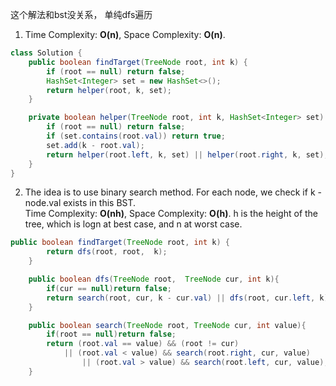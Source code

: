 这个解法和bst没关系， 单纯dfs遍历
1. Time Complexity: **O(n)**, Space Complexity: **O(n)**.
```java
class Solution {
    public boolean findTarget(TreeNode root, int k) {
        if (root == null) return false;
        HashSet<Integer> set = new HashSet<>();
        return helper(root, k, set);
    }

    private boolean helper(TreeNode root, int k, HashSet<Integer> set) {
        if (root == null) return false;
        if (set.contains(root.val)) return true;
        set.add(k - root.val);
        return helper(root.left, k, set) || helper(root.right, k, set);
    }
}
```

2. The idea is to use binary search method. For each node, we check if k - node.val exists in this BST.  
Time Complexity: **O(nh)**, Space Complexity: **O(h)**. h is the height of the tree, which is logn at best case, and n at worst case.  
```java
public boolean findTarget(TreeNode root, int k) {
        return dfs(root, root,  k);
    }

    public boolean dfs(TreeNode root,  TreeNode cur, int k){
        if(cur == null)return false;
        return search(root, cur, k - cur.val) || dfs(root, cur.left, k) || dfs(root, cur.right, k);
    }

    public boolean search(TreeNode root, TreeNode cur, int value){
        if(root == null)return false;
        return (root.val == value) && (root != cur)
            || (root.val < value) && search(root.right, cur, value)
                || (root.val > value) && search(root.left, cur, value);
    }
```
